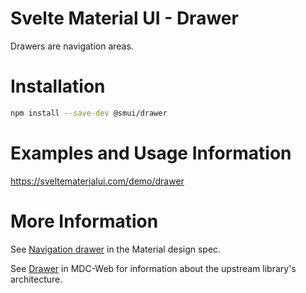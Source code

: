 # Svelte Material UI - Drawer

Drawers are navigation areas.

# Installation

```sh
npm install --save-dev @smui/drawer
```

# Examples and Usage Information

https://sveltematerialui.com/demo/drawer

# More Information

See [Navigation drawer](https://material.io/components/navigation-drawer) in the Material design spec.

See [Drawer](https://github.com/material-components/material-components-web/tree/v14.0.0/packages/mdc-drawer) in MDC-Web for information about the upstream library's architecture.
